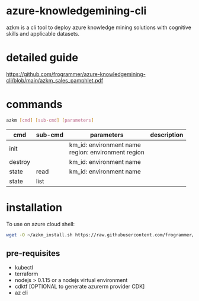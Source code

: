 # azure-knowledgemining-cli
azkm is a cli tool to deploy azure knowledge mining solutions with cognitive skills and applicable datasets.

# detailed guide
https://github.com/frogrammer/azure-knowledgemining-cli/blob/main/azkm_sales_pamphlet.pdf

 # commands
```bash
azkm [cmd] [sub-cmd] [parameters]

```
|cmd|sub-cmd|parameters|description|
|---|---|---|---|
|init||km_id: environment name</br>region: environment region||
|destroy||km_id: environment name||
|state|read|km_id: environment name||
|state|list|||

# installation
To use on azure cloud shell:
```bash
wget -O ~/azkm_install.sh https://raw.githubusercontent.com/frogrammer/azure-knowledgemining-cli/main/cloudshell-install.sh && bash ~/azkm_install.sh && source ~/start_azkm.sh
```
## pre-requisites
 - kubectl 
 - terraform
 - nodejs > 0.1.15 or a nodejs virtual environment
 - cdktf [OPTIONAL to generate azurerm provider CDK]
 - az cli
